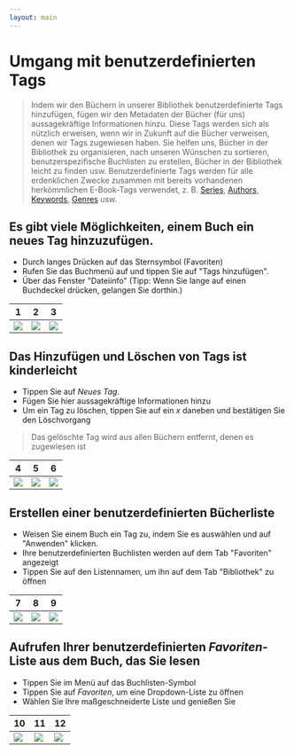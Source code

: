 ```yaml
---
layout: main
---
```


# Umgang mit benutzerdefinierten Tags

> Indem wir den Büchern in unserer Bibliothek benutzerdefinierte Tags hinzufügen, fügen wir den Metadaten der Bücher (für uns) aussagekräftige Informationen hinzu. Diese Tags werden sich als nützlich erweisen, wenn wir in Zukunft auf die Bücher verweisen, denen wir Tags zugewiesen haben. Sie helfen uns, Bücher in der Bibliothek zu organisieren, nach unseren Wünschen zu sortieren, benutzerspezifische Buchlisten zu erstellen, Bücher in der Bibliothek leicht zu finden usw.
> Benutzerdefinierte Tags werden für alle erdenklichen Zwecke zusammen mit bereits vorhandenen herkömmlichen E-Book-Tags verwendet, z. B. [Series](), [Authors](), [Keywords](), [Genres]() usw.

## Es gibt viele Möglichkeiten, einem Buch ein **neues Tag** hinzuzufügen.

* Durch langes Drücken auf das Sternsymbol (Favoriten)
* Rufen Sie das Buchmenü auf und tippen Sie auf &quot;Tags hinzufügen&quot;.
* Über das Fenster &quot;Dateiinfo&quot; (Tipp: Wenn Sie lange auf einen Buchdeckel drücken, gelangen Sie dorthin.)

|1|2|3|
|-|-|-|
|![](1.png)|![](2.png)|![](3.png)|

## Das Hinzufügen und Löschen von Tags ist kinderleicht

* Tippen Sie auf _Neues Tag_.
* Fügen Sie hier aussagekräftige Informationen hinzu
* Um ein Tag zu löschen, tippen Sie auf ein _x_ daneben und bestätigen Sie den Löschvorgang
> Das gelöschte Tag wird aus allen Büchern entfernt, denen es zugewiesen ist

|4|5|6|
|-|-|-|
|![](4.png)|![](5.png)|![](6.png)|

## Erstellen einer benutzerdefinierten Bücherliste

* Weisen Sie einem Buch ein Tag zu, indem Sie es auswählen und auf &quot;Anwenden&quot; klicken.
* Ihre benutzerdefinierten Buchlisten werden auf dem Tab &quot;Favoriten&quot; angezeigt
* Tippen Sie auf den Listennamen, um ihn auf dem Tab &quot;Bibliothek&quot; zu öffnen

|7|8|9|
|-|-|-|
|![](7.png)|![](8.png)|![](9.png)|

## Aufrufen Ihrer benutzerdefinierten _Favoriten_-Liste aus dem Buch, das Sie lesen

* Tippen Sie im Menü auf das Buchlisten-Symbol
* Tippen Sie auf _Favoriten_, um eine Dropdown-Liste zu öffnen
* Wählen Sie Ihre maßgeschneiderte Liste und genießen Sie

|10|11|12|
|-|-|-|
|![](10.png)|![](11.png)|![](12.png)|

